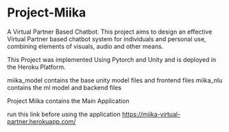 # Project-Miika

A Virtual Partner Based Chatbot. This project aims to design an effective Virtual Partner based chatbot system for individuals and 
personal use, combining elements of visuals, audio and other means.

This Project was implemented Using Pytorch and Unity and is deployed in the Heroku Platform.

miika_model contains the base unity model files and frontend files
miika_nlu contains the ml model and backend files

Project Miika contains the Main Application

run this link before using the application
https://miika-virtual-partner.herokuapp.com/
